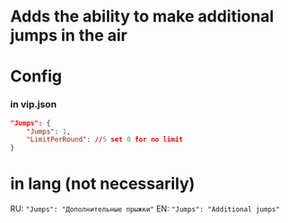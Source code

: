 # Adds the ability to make additional jumps in the air

# Config

### in vip.json
```json
"Jumps": {
    "Jumps": 1,
    "LimitPerRound": //5 set 0 for no limit
}
```
# in lang (not necessarily)

RU: `"Jumps": "Дополнительные прыжки"`
EN: `"Jumps": "Additional jumps"`
